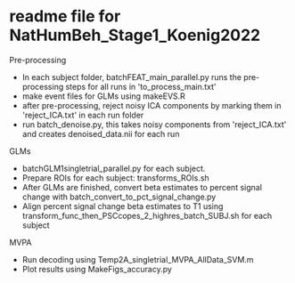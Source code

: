﻿# readme file for NatHumBeh_Stage1_Koenig2022

Pre-processing
- In each subject folder, batchFEAT_main_parallel.py runs the pre-processing steps for all runs in 'to_process_main.txt'
- make event files for GLMs using makeEVS.R
- after pre-processing, reject noisy ICA components by marking them in 'reject_ICA.txt' in each run folder
- run batch_denoise.py, this takes noisy components from 'reject_ICA.txt' and creates denoised_data.nii for each run

GLMs
- batchGLM1singletrial_parallel.py for each subject.
- Prepare ROIs for each subject: transforms_ROIs.sh
- After GLMs are finished, convert beta estimates to percent signal change with batch_convert_to_pct_signal_change.py
- Align percent signal change beta estimates to T1 using transform_func_then_PSCcopes_2_highres_batch_SUBJ.sh for each subject

MVPA
- Run decoding using Temp2A_singletrial_MVPA_AllData_SVM.m
- Plot results using MakeFigs_accuracy.py
